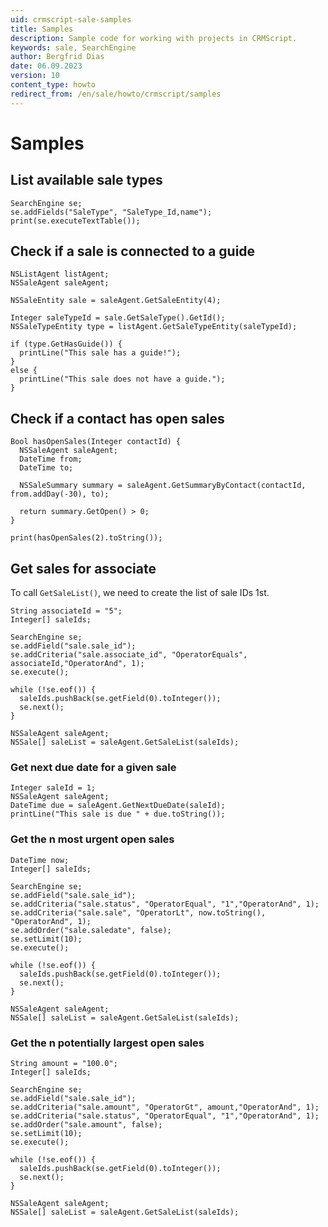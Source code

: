 ```yaml
---
uid: crmscript-sale-samples
title: Samples
description: Sample code for working with projects in CRMScript.
keywords: sale, SearchEngine
author: Bergfrid Dias
date: 06.09.2023
version: 10
content_type: howto
redirect_from: /en/sale/howto/crmscript/samples
---
```


# Samples

## List available sale types

```crmscript!
SearchEngine se;
se.addFields("SaleType", "SaleType_Id,name");
print(se.executeTextTable());
```

## Check if a sale is connected to a guide

```crmscript!
NSListAgent listAgent;
NSSaleAgent saleAgent;

NSSaleEntity sale = saleAgent.GetSaleEntity(4);

Integer saleTypeId = sale.GetSaleType().GetId();
NSSaleTypeEntity type = listAgent.GetSaleTypeEntity(saleTypeId);

if (type.GetHasGuide()) {
  printLine("This sale has a guide!");
}
else {
  printLine("This sale does not have a guide.");
}
```

## Check if a contact has open sales

```crmscript
Bool hasOpenSales(Integer contactId) {
  NSSaleAgent saleAgent;
  DateTime from;
  DateTime to;

  NSSaleSummary summary = saleAgent.GetSummaryByContact(contactId, from.addDay(-30), to);
  
  return summary.GetOpen() > 0;
}

print(hasOpenSales(2).toString());
```

## Get sales for associate

To call `GetSaleList()`, we need to create the list of sale IDs 1st.

```crmscript
String associateId = "5";
Integer[] saleIds;

SearchEngine se;
se.addField("sale.sale_id");
se.addCriteria("sale.associate_id", "OperatorEquals", associateId,"OperatorAnd", 1);
se.execute();

while (!se.eof()) {
  saleIds.pushBack(se.getField(0).toInteger());
  se.next();
}

NSSaleAgent saleAgent;
NSSale[] saleList = saleAgent.GetSaleList(saleIds);
```

### Get next due date for a given sale

```crmscript
Integer saleId = 1;
NSSaleAgent saleAgent;
DateTime due = saleAgent.GetNextDueDate(saleId);
printLine("This sale is due " + due.toString());
```

### Get the n most urgent open sales

```crmscript
DateTime now;
Integer[] saleIds;

SearchEngine se;
se.addField("sale.sale_id");
se.addCriteria("sale.status", "OperatorEqual", "1","OperatorAnd", 1);
se.addCriteria("sale.sale", "OperatorLt", now.toString(), "OperatorAnd", 1);
se.addOrder("sale.saledate", false);
se.setLimit(10);
se.execute();

while (!se.eof()) {
  saleIds.pushBack(se.getField(0).toInteger());
  se.next();
}

NSSaleAgent saleAgent;
NSSale[] saleList = saleAgent.GetSaleList(saleIds);
```

### Get the n potentially largest open sales

```crmscript
String amount = "100.0";
Integer[] saleIds;

SearchEngine se;
se.addField("sale.sale_id");
se.addCriteria("sale.amount", "OperatorGt", amount,"OperatorAnd", 1);
se.addCriteria("sale.status", "OperatorEqual", "1","OperatorAnd", 1);
se.addOrder("sale.amount", false);
se.setLimit(10);
se.execute();

while (!se.eof()) {
  saleIds.pushBack(se.getField(0).toInteger());
  se.next();
}

NSSaleAgent saleAgent;
NSSale[] saleList = saleAgent.GetSaleList(saleIds);
```

<!-- Referenced links -->
